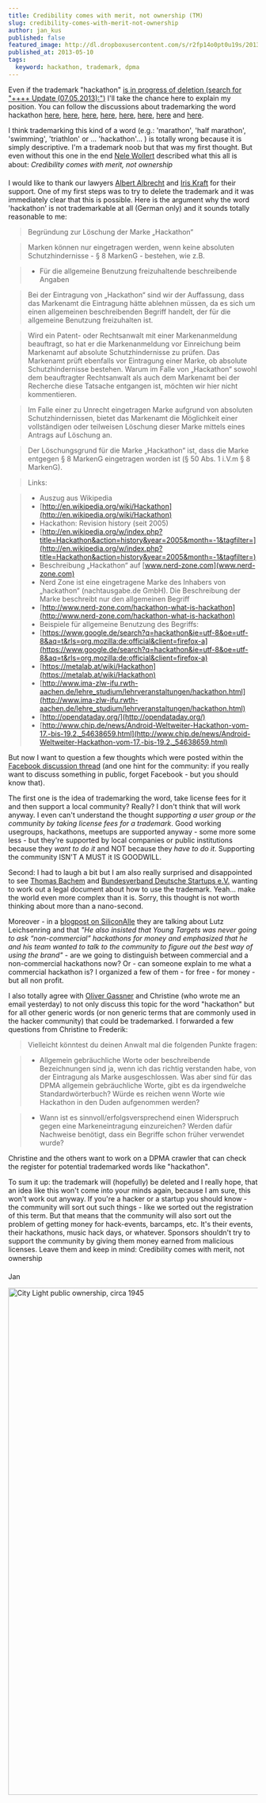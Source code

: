 ```yaml
---
title: Credibility comes with merit, not ownership (TM)
slug: credibility-comes-with-merit-not-ownership
author: jan_kus
published: false
featured_image: http://dl.dropboxusercontent.com/s/r2fp14o0pt0u19s/2013-05-10_at_1.40.04_AM.png
published_at: 2013-05-10
tags:
  keyword: hackathon, trademark, dpma
---
```


Even if the trademark "hackathon" [is in progress of deletion (search for "++++ Update (07.05.2013):")](http://www.young-targets.com/free-licences/) I'll take the chance here to explain my position. You can follow the discussions about trademarking the word hackathon [here](https://news.ycombinator.com/item?id=5650052), [here](https://news.ycombinator.com/item?id=5667195), [here](http://bsdly.blogspot.ca/2013/05/the-term-hackathon-has-been-trademarked.html), [here](https://www.facebook.com/groups/loeschungmarkehackathon/), [here](http://siliconallee.com/editorial/2013/05/08/hackathon-gate-could-open-a-trademark-pandoras-box), [here](http://siliconallee.com/startups/2013/05/07/young-targets-backs-down-after-hackathon-trademark-backlash), [here](http://www.young-targets.com/free-licences/) and [here](https://www.facebook.com/groups/159595270791268/permalink/440965452654247/). 

I think trademarking this kind of a word (e.g.: 'marathon', 'half marathon', 'swimming', 'triathlon' or … 'hackathon'… ) is totally wrong because it is simply descriptive. I'm a trademark noob but that was my first thought. But even without this one in the end [Nele Wollert](https://www.facebook.com/nelewollert) described what this all is about: _Credibility comes with merit, not ownership_&#0153; 

I would like to thank our lawyers [Albert Albrecht](http://albrechtanwaelte.de) and [Iris Kraft](http://markenquelle.de) for their support. One of my first steps was to try to delete the trademark and it was immediately clear that this is possible. Here is the argument why the word 'hackathon' is not trademarkable at all (German only) and it sounds totally reasonable to me:

>  Begründung zur Löschung der Marke „Hackathon“

>  Marken können nur eingetragen werden, wenn keine absoluten Schutzhindernisse - § 8 MarkenG - bestehen, wie z.B.

> * Für die allgemeine Benutzung freizuhaltende beschreibende Angaben

> Bei der Eintragung von „Hackathon“ sind wir der Auffassung, dass das Markenamt die Eintragung hätte ablehnen müssen, da es sich um einen allgemeinen beschreibenden Begriff handelt, der für die allgemeine Benutzung freizuhalten ist.

> Wird ein Patent- oder Rechtsanwalt mit einer Markenanmeldung beauftragt, so hat er die Markenanmeldung vor Einreichung beim Markenamt auf absolute Schutzhindernisse zu prüfen. Das Markenamt prüft ebenfalls vor Eintragung einer Marke, ob absolute Schutzhindernisse bestehen. Warum im Falle von „Hackathon“ sowohl dem beauftragter Rechtsanwalt als auch dem Markenamt bei der Recherche diese Tatsache entgangen ist, möchten wir hier nicht kommentieren.

>  Im Falle einer zu Unrecht eingetragen Marke aufgrund von absoluten Schutzhindernissen, bietet das Markenamt die Möglichkeit einer vollständigen oder teilweisen Löschung dieser Marke mittels eines Antrags auf Löschung an.

>  Der Löschungsgrund für die Marke „Hackathon“ ist, dass die Marke entgegen § 8 MarkenG eingetragen worden ist (§ 50 Abs. 1 i.V.m § 8 MarkenG).

>  Links:

>  * Auszug aus Wikipedia
>   * [http://en.wikipedia.org/wiki/Hackathon](http://en.wikipedia.org/wiki/Hackathon)
>  * Hackathon: Revision history (seit 2005)
>   * [http://en.wikipedia.org/w/index.php?title=Hackathon&action=history&year=2005&month=-1&tagfilter=](http://en.wikipedia.org/w/index.php?title=Hackathon&action=history&year=2005&month=-1&tagfilter=)
>  * Beschreibung „Hackathon“ auf [www.nerd-zone.com](www.nerd-zone.com)
>   * Nerd Zone ist eine eingetragene Marke des Inhabers von „hackathon“ (nachtausgabe.de GmbH). Die Beschreibung der Marke beschreibt nur den allgemeinen Begriff
>   * [http://www.nerd-zone.com/hackathon-what-is-hackathon](http://www.nerd-zone.com/hackathon-what-is-hackathon)
>  * Beispiele für allgemeine Benutzung des Begriffs:
>   * [https://www.google.de/search?q=hackathon&ie=utf-8&oe=utf-8&aq=t&rls=org.mozilla:de:official&client=firefox-a](https://www.google.de/search?q=hackathon&ie=utf-8&oe=utf-8&aq=t&rls=org.mozilla:de:official&client=firefox-a)
>   * [https://metalab.at/wiki/Hackathon](https://metalab.at/wiki/Hackathon)
>   * [http://www.ima-zlw-ifu.rwth-aachen.de/lehre_studium/lehrveranstaltungen/hackathon.html](http://www.ima-zlw-ifu.rwth-aachen.de/lehre_studium/lehrveranstaltungen/hackathon.html)
>   * [http://opendataday.org/](http://opendataday.org/)
>   * [http://www.chip.de/news/Android-Weltweiter-Hackathon-vom-17.-bis-19.2._54638659.html](http://www.chip.de/news/Android-Weltweiter-Hackathon-vom-17.-bis-19.2._54638659.html)

But now I want to question a few thoughts which were posted within the [Facebook discussion thread](https://www.facebook.com/groups/159595270791268/permalink/440965452654247/) (and one hint for the community: if you really want to discuss something in public, forget Facebook - but you should know that). 

The first one is the idea of trademarking the word, take license fees for it and then support a local community? Really? I don't think that will work anyway. I even can't understand the thought _supporting a user group or the community by taking license fees for a trademark_. Good working usegroups, hackathons, meetups are supported anyway - some more some less - but they're supported by local companies or public institutions because they *want to do it* and NOT because they *have to do it*. Supporting the community ISN'T A MUST it IS GOODWILL. 

Second: I had to laugh a bit but I am also really surprised and disappointed to see [Thomas Bachem](https://twitter.com/thomasbachem) and [Bundesverband Deutsche Startups e.V.](https://deutschestartups.org/) wanting to work out a legal document about how to use the trademark. Yeah... make the world even more complex than it is. Sorry, this thought is not worth thinking about more than a nano-second.

Moreover - in a [blogpost on SiliconAlle](http://siliconallee.com/startups/2013/05/07/young-targets-backs-down-after-hackathon-trademark-backlash) they are talking about Lutz Leichsenring and that _"He also insisted that Young Targets was never going to ask “non-commercial” hackathons for money and emphasized that he and his team wanted to talk to the community to figure out the best way of using the brand"_ - are we going to distinguish between commercial and a non-commercial hackathons now? Or - can someone explain to me what a commercial hackathon is? I organized a few of them - for free - for money - but all non profit. 

I also totally agree with [Oliver Gassner](https://www.facebook.com/groups/loeschungmarkehackathon/permalink/129480887246506/) and Christine (who wrote me an email yesterday) to not only discuss this topic for the word "hackathon" but for all other generic words (or non generic terms that are commonly used in the hacker community) that could be trademarked. I forwarded a few questions from Christine to Frederik:

> Vielleicht könntest du deinen Anwalt mal die folgenden Punkte fragen:

> * Allgemein gebräuchliche Worte oder beschreibende Bezeichnungen sind ja, wenn ich das richtig verstanden habe, von der Eintragung als Marke ausgeschlossen. Was aber sind für das DPMA allgemein gebräuchliche Worte, gibt es da irgendwelche Standardwörterbuch? Würde es reichen wenn Worte wie Hackathon in den Duden aufgenommen werden?

> * Wann ist es sinnvoll/erfolgsversprechend einen Widerspruch gegen eine Markeneintragung einzureichen? Werden dafür Nachweise benötigt, dass ein Begriffe schon früher verwendet wurde? 

Christine and the others want to work on a DPMA crawler that can check the register for potential trademarked words like "hackathon".

To sum it up: the trademark will (hopefully) be deleted and I really hope, that an idea like this won't come into your minds again, because I am sure, this won't work out anyway. If you're a hacker or a startup you should know - the community will sort out such things - like we sorted out the registration of this term. But that means that the community will also sort out the problem of getting money for hack-events, barcamps, etc. It's their events, their hackathons, music hack days, or whatever. Sponsors shouldn't try to support the community by giving them money earned from malicious licenses. Leave them and keep in mind: Credibility comes with merit, not ownership &#0153;

Jan

<a href="http://www.flickr.com/photos/seattlemunicipalarchives/2516780900/" title="City Light public ownership, circa 1945 von Seattle Municipal Archives bei Flickr"><img src="http://farm3.staticflickr.com/2037/2516780900_13e794ee42_b.jpg" width="676" height="1024" alt="City Light public ownership, circa 1945"></a>
